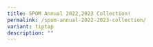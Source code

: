 ```yaml
---
title: SPOM Annual 2022,2023 Collection!
permalink: /spom-annual-2022-2023-collection/
variant: tiptap
description: ""
---
```

